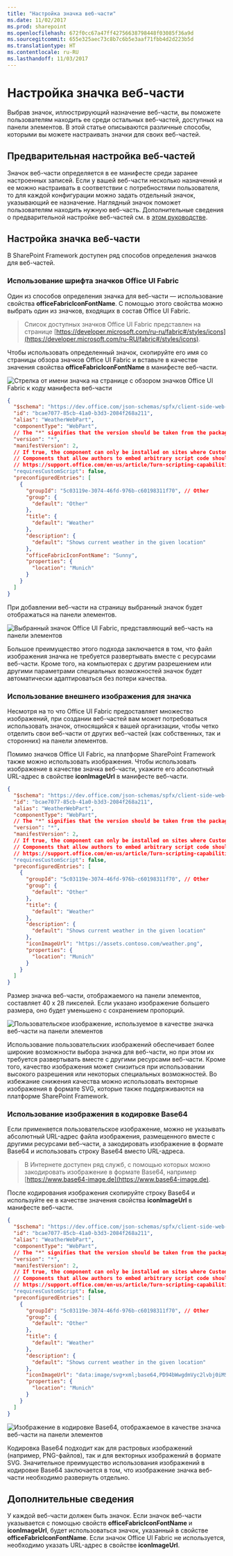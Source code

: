 ```yaml
---
title: "Настройка значка веб-части"
ms.date: 11/02/2017
ms.prod: sharepoint
ms.openlocfilehash: 672f0cc67a47ff42756638798448f03085f36a9d
ms.sourcegitcommit: 655e325aec73c8b7c6b5e3aaf71fbb4d2d223b5d
ms.translationtype: HT
ms.contentlocale: ru-RU
ms.lasthandoff: 11/03/2017
---
```

# <a name="configure-web-part-icon"></a>Настройка значка веб-части

Выбрав значок, иллюстрирующий назначение веб-части, вы поможете пользователям находить ее среди остальных веб-частей, доступных на панели элементов. В этой статье описываются различные способы, которыми вы можете настраивать значки для своих веб-частей.

## <a name="preconfiguring-web-parts"></a>Предварительная настройка веб-частей

Значок веб-части определяется в ее манифесте среди заранее настроенных записей. Если у вашей веб-части несколько назначений и ее можно настраивать в соответствии с потребностями пользователя, то для каждой конфигурации можно задать отдельный значок, указывающий ее назначение. Наглядный значок поможет пользователям находить нужную веб-часть. Дополнительные сведения о предварительной настройке веб-частей см. в [этом руководстве](../guidance/simplify-adding-web-parts-with-preconfigured-entries.md).

## <a name="configuring-web-part-icon"></a>Настройка значка веб-части

В SharePoint Framework доступен ряд способов определения значков для веб-частей.

### <a name="using-office-ui-fabric-icon-font"></a>Использование шрифта значков Office UI Fabric

Один из способов определения значка для веб-части — использование свойства **officeFabricIconFontName**. С помощью этого свойства можно выбрать один из значков, входящих в состав Office UI Fabric.

> Список доступных значков Office UI Fabric представлен на странице [https://developer.microsoft.com/ru-ru/fabric#/styles/icons](https://developer.microsoft.com/ru-RU/fabric#/styles/icons).

Чтобы использовать определенный значок, скопируйте его имя со страницы обзора значков Office UI Fabric и вставьте в качестве значения свойства **officeFabricIconFontName** в манифесте веб-части.

![Стрелка от имени значка на странице с обзором значков Office UI Fabric к коду манифеста веб-части](../../../images/webparticon_officeuifabricicon.png)

```json
{
  "$schema": "https://dev.office.com/json-schemas/spfx/client-side-web-part-manifest.schema.json",
  "id": "bcae7077-85cb-41a0-b3d3-2084f268a211",
  "alias": "WeatherWebPart",
  "componentType": "WebPart",
  // The "*" signifies that the version should be taken from the package.json
  "version": "*",
  "manifestVersion": 2,
  // If true, the component can only be installed on sites where Custom Script is allowed.
  // Components that allow authors to embed arbitrary script code should set this to true.
  // https://support.office.com/en-us/article/Turn-scripting-capabilities-on-or-off-1f2c515f-5d7e-448a-9fd7-835da935584f
  "requiresCustomScript": false,
  "preconfiguredEntries": [
    {
      "groupId": "5c03119e-3074-46fd-976b-c60198311f70", // Other
      "group": {
        "default": "Other"
      },
      "title": {
        "default": "Weather"
      },
      "description": {
        "default": "Shows current weather in the given location"
      },
      "officeFabricIconFontName": "Sunny",
      "properties": {
        "location": "Munich"
      }
    }
  ]
}
```

При добавлении веб-части на страницу выбранный значок будет отображаться на панели элементов.

![Выбранный значок Office UI Fabric, представляющий веб-часть на панели элементов](../../../images/webparticon_toolbox_officeuifabricicon.png)

Большое преимущество этого подхода заключается в том, что файл изображения значка не требуется развертывать вместе с ресурсами веб-части. Кроме того, на компьютерах с другим разрешением или другими параметрами специальных возможностей значок будет автоматически адаптироваться без потери качества.

### <a name="using-an-external-icon-image"></a>Использование внешнего изображения для значка

Несмотря на то что Office UI Fabric предоставляет множество изображений, при создании веб-частей вам может потребоваться использовать значок, относящийся к вашей организации, чтобы четко отделить свои веб-части от других веб-частей (как собственных, так и сторонних) на панели элементов.

Помимо значков Office UI Fabric, на платформе SharePoint Framework также можно использовать изображения. Чтобы использовать изображение в качестве значка веб-части, укажите его абсолютный URL-адрес в свойстве **iconImageUrl** в манифесте веб-части.

```json
{
  "$schema": "https://dev.office.com/json-schemas/spfx/client-side-web-part-manifest.schema.json",
  "id": "bcae7077-85cb-41a0-b3d3-2084f268a211",
  "alias": "WeatherWebPart",
  "componentType": "WebPart",
  // The "*" signifies that the version should be taken from the package.json
  "version": "*",
  "manifestVersion": 2,
  // If true, the component can only be installed on sites where Custom Script is allowed.
  // Components that allow authors to embed arbitrary script code should set this to true.
  // https://support.office.com/en-us/article/Turn-scripting-capabilities-on-or-off-1f2c515f-5d7e-448a-9fd7-835da935584f
  "requiresCustomScript": false,
  "preconfiguredEntries": [
    {
      "groupId": "5c03119e-3074-46fd-976b-c60198311f70", // Other
      "group": {
        "default": "Other"
      },
      "title": {
        "default": "Weather"
      },
      "description": {
        "default": "Shows current weather in the given location"
      },
      "iconImageUrl": "https://assets.contoso.com/weather.png",
      "properties": {
        "location": "Munich"
      }
    }
  ]
}
```

Размер значка веб-части, отображаемого на панели элементов, составляет 40 x 28 пикселей. Если указано изображение большего размера, оно будет уменьшено с сохранением пропорций.

![Пользовательское изображение, используемое в качестве значка веб-части на панели элементов](../../../images/webparticon_toolbox_imagepng.png)

Использование пользовательских изображений обеспечивает более широкие возможности выбора значка для веб-части, но при этом их требуется развертывать вместе с другими ресурсами веб-части. Кроме того, качество изображения может снизиться при использовании высокого разрешения или некоторых специальных возможностей. Во избежание снижения качества можно использовать векторные изображения в формате SVG, которые также поддерживаются на платформе SharePoint Framework.

### <a name="using-a-base64-encoded-image"></a>Использование изображения в кодировке Base64

Если применяется пользовательское изображение, можно не указывать абсолютный URL-адрес файла изображения, размещенного вместе с другими ресурсами веб-части, а закодировать изображение в формате Base64 и использовать строку Base64 вместо URL-адреса.

> В Интернете доступен ряд служб, с помощью которых можно закодировать изображение в формате Base64, например [https://www.base64-image.de](https://www.base64-image.de).

После кодирования изображения скопируйте строку Base64 и используйте ее в качестве значения свойства **iconImageUrl** в манифесте веб-части.

```json
{
  "$schema": "https://dev.office.com/json-schemas/spfx/client-side-web-part-manifest.schema.json",
  "id": "bcae7077-85cb-41a0-b3d3-2084f268a211",
  "alias": "WeatherWebPart",
  "componentType": "WebPart",
  // The "*" signifies that the version should be taken from the package.json
  "version": "*",
  "manifestVersion": 2,
  // If true, the component can only be installed on sites where Custom Script is allowed.
  // Components that allow authors to embed arbitrary script code should set this to true.
  // https://support.office.com/en-us/article/Turn-scripting-capabilities-on-or-off-1f2c515f-5d7e-448a-9fd7-835da935584f
  "requiresCustomScript": false,
  "preconfiguredEntries": [
    {
      "groupId": "5c03119e-3074-46fd-976b-c60198311f70", // Other
      "group": {
        "default": "Other"
      },
      "title": {
        "default": "Weather"
      },
      "description": {
        "default": "Shows current weather in the given location"
      },
      "iconImageUrl": "data:image/svg+xml;base64,PD94bWwgdmVyc2lvbj0iMS4wIiBlbmNvZGluZz0iVVRGLTgiPz4KPHN2ZyB3aWR0aD0iMTAyMiIgaGVpZ2h0PSI5NzgiIHhtbG5zPSJodHRwOi8vd3d3LnczLm9yZy8yMDAwL3N2ZyIgeG1sbnM6c3ZnPSJodHRwOi8vd3d3LnczLm9yZy8yMDAwL3N2ZyI+CiA8Zz4KICA8dGl0bGU+TGF5ZXIgMTwvdGl...",
      "properties": {
        "location": "Munich"
      }
    }
  ]
}
```

![Изображение в кодировке Base64, отображаемое в качестве значка веб-части на панели элементов](../../../images/webparticon_toolbox_base64.png)

Кодировка Base64 подходит как для растровых изображений (например, PNG-файлов), так и для векторных изображений в формате SVG. Значительное преимущество использования изображений в кодировке Base64 заключается в том, что изображение значка веб-части необходимо развернуть отдельно.

## <a name="additional-considerations"></a>Дополнительные сведения

У каждой веб-части должен быть значок. Если значок веб-части указывается с помощью свойств **officeFabricIconFontName** и **iconImageUrl**, будет использоваться значок, указанный в свойстве **officeFabricIconFontName**. Если значок Office UI Fabric не используется, необходимо указать URL-адрес в свойстве **iconImageUrl**.
